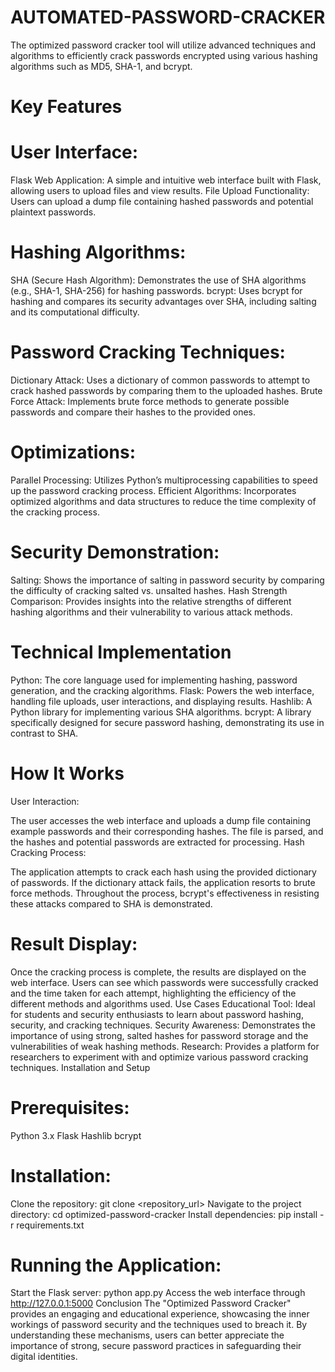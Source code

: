 # AUTOMATED-PASSWORD-CRACKER
The optimized password cracker tool will utilize advanced techniques and algorithms to efficiently crack passwords encrypted using  various hashing algorithms such as MD5, SHA-1, and bcrypt. 
# Key Features
# User Interface:
Flask Web Application: A simple and intuitive web interface built with Flask, allowing users to upload files and view results.
File Upload Functionality: Users can upload a dump file containing hashed passwords and potential plaintext passwords.
# Hashing Algorithms:
SHA (Secure Hash Algorithm): Demonstrates the use of SHA algorithms (e.g., SHA-1, SHA-256) for hashing passwords.
bcrypt: Uses bcrypt for hashing and compares its security advantages over SHA, including salting and its computational difficulty.
# Password Cracking Techniques:
Dictionary Attack: Uses a dictionary of common passwords to attempt to crack hashed passwords by comparing them to the uploaded hashes.
Brute Force Attack: Implements brute force methods to generate possible passwords and compare their hashes to the provided ones.
# Optimizations:
Parallel Processing: Utilizes Python’s multiprocessing capabilities to speed up the password cracking process.
Efficient Algorithms: Incorporates optimized algorithms and data structures to reduce the time complexity of the cracking process.
# Security Demonstration:
Salting: Shows the importance of salting in password security by comparing the difficulty of cracking salted vs. unsalted hashes.
Hash Strength Comparison: Provides insights into the relative strengths of different hashing algorithms and their vulnerability to various attack methods.
# Technical Implementation
Python: The core language used for implementing hashing, password generation, and the cracking algorithms.
Flask: Powers the web interface, handling file uploads, user interactions, and displaying results.
Hashlib: A Python library for implementing various SHA algorithms.
bcrypt: A library specifically designed for secure password hashing, demonstrating its use in contrast to SHA.
# How It Works
User Interaction:

The user accesses the web interface and uploads a dump file containing example passwords and their corresponding hashes.
The file is parsed, and the hashes and potential passwords are extracted for processing.
Hash Cracking Process:

The application attempts to crack each hash using the provided dictionary of passwords.
If the dictionary attack fails, the application resorts to brute force methods.
Throughout the process, bcrypt's effectiveness in resisting these attacks compared to SHA is demonstrated.
# Result Display:

Once the cracking process is complete, the results are displayed on the web interface.
Users can see which passwords were successfully cracked and the time taken for each attempt, highlighting the efficiency of the different methods and algorithms used.
Use Cases
Educational Tool: Ideal for students and security enthusiasts to learn about password hashing, security, and cracking techniques.
Security Awareness: Demonstrates the importance of using strong, salted hashes for password storage and the vulnerabilities of weak hashing methods.
Research: Provides a platform for researchers to experiment with and optimize various password cracking techniques.
Installation and Setup
# Prerequisites:
Python 3.x
Flask
Hashlib
bcrypt

# Installation:
Clone the repository: git clone <repository_url>
Navigate to the project directory: cd optimized-password-cracker
Install dependencies: pip install -r requirements.txt

# Running the Application:
Start the Flask server: python app.py
Access the web interface through http://127.0.0.1:5000
Conclusion
The "Optimized Password Cracker" provides an engaging and educational experience, showcasing the inner workings of password security and the techniques used to breach it. By understanding these mechanisms, users can better appreciate the importance of strong, secure password practices in safeguarding their digital identities.






